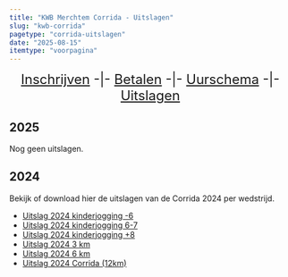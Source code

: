 ```yaml
---
title: "KWB Merchtem Corrida - Uitslagen"
slug: "kwb-corrida"
pagetype: "corrida-uitslagen"
date: "2025-08-15"
itemtype: "voorpagina"
---
```

<div style="font-size: 24px; text-align: center;">
<a href="/corrida#inschrijven">Inschrijven</a>  -|- <a href="/corrida#betaling">Betalen</a> -|- <a href="/corrida#uurschema">Uurschema</a> -|- <a href="uitslagen">Uitslagen</a>
</div>

## 2025
Nog geen uitslagen.

## 2024
Bekijk of download hier de uitslagen van de Corrida 2024 per wedstrijd.

*  [Uitslag 2024 kinderjogging -6](/media/corrida/2024/uitslag_-6j.pdf)
*  [Uitslag 2024 kinderjogging 6-7](/media/corrida/2024/uitslag_6-7j.pdf)
*  [Uitslag 2024 kinderjogging +8](/media/corrida/2024/uitslag_+8j.pdf)
*  [Uitslag 2024 3 km](/media/corrida/2024/uitslag_3km.pdf)
*  [Uitslag 2024 6 km](/media/corrida/2024/uitslag_6km.pdf)
*  [Uitslag 2024 Corrida (12km)](/media/corrida/2024/uitslag_corrida.pdf)
